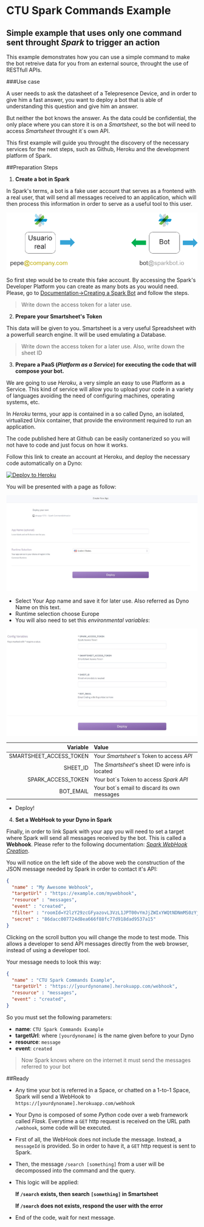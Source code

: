 # CTU Spark Commands Example

## Simple example that uses only one command sent throught *Spark* to trigger an action

This example demonstrates how you can use a simple command to make the bot retreive data for you from an external source, throught the use of RESTfull APIs.

###Use case

A user needs to ask the datasheet of a Telepresence Device, and in order to give him a fast answer, you want to deploy a bot that is able of understanding this question and give him an answer.

But neither the bot knows the answer. As the data could be confidential, the only place where you can store it is on a *Smartsheet*, so the bot will need to access
*Smartsheet* throught it´s own API.

This first example will guide you throught the discovery of the necessary services for the next steps, such as Github, Heroku and the development platform of Spark.

##Preparation Steps

1. **Create a bot in Spark**

In Spark's terms, a bot is a fake user account that serves as a frontend with a real user, that will send all messages received to an application, which will then process this information in order to serve as a useful tool to this user.

![Flow](docs/images/Flow.png)

So first step would be to create this fake account. By accessing the Spark's Developer Platform you can create as many bots as you would need. Please, go to [Documentation->Creating a Spark Bot](https://developer.ciscospark.com/bots.html#creating-a-spark-bot-account "Create Bot and Generate Access Token") and follow the steps.

 > Write down the access token for a later use.

 2. **Prepare your Smartsheet's Token**

 This data will be given to you. Smartsheet is a very useful Spreadsheet with a
 powerfull search engine. It will be used emulating a Database.

 > Write down the access token for a later use.
 > Also, write down the sheet ID
 >
3. **Prepare a PaaS (*Platform as a Service*) for executing the code that will compose your bot.**

We are going to use *Heroku*, a very simple an easy to use Platform as a Service. This kind of service will allow you to upload your code in a variety of languages avoiding the need of configuring machines, operating systems, etc.

In *Heroku* terms, your app is contained in a so called Dyno, an isolated, virtualized Unix container, that provide the environment required to run an application.

The code published here at Github can be easily contanerized so you will not have to code and just focus on how it works.

Follow this link to create an account at Heroku, and deploy the necessary code automatically on a Dyno:

[![Deploy to Heroku](https://www.herokucdn.com/deploy/button.svg)](https://heroku.com/deploy)

You will be presented with a page as follow:

![New Heroku App](docs/images/newapp.JPG)

+ Select Your App name and save it for later use. Also referred as Dyno Name on this text.
+ Runtime selection choose Europe
+ You will also need to set this *environmental variables*:

![Variables](docs/images/newappvar.JPG)

|                Variable | Value                                                            |
|------------------------:|:-----------------------------------------------------------------|
| SMARTSHEET_ACCESS_TOKEN | Your *Smartsheet*´s Token to access *API*                        |
|                SHEET_ID | The *Smartsheet*'s sheet ID were info is located                 |
|      SPARK_ACCESS_TOKEN | Your bot´s Token to access *Spark* *API*                         |
|               BOT_EMAIL | Your bot´s email to discard its own messages                     |

+ Deploy!


4. **Set a WebHook to your Dyno in Spark**

Finally, in order to link Spark with your app you will need to set a target where Spark will send all messages received by the bot. This is called a **Webhook**. Please refer to the following documentation:
 [*Spark WebHook Creation*](https://developer.ciscospark.com/endpoint-webhooks-post.html "Create an Spark Webhook").

You will notice on the left side of the above web the construction of the JSON message needed by Spark in order to contact it's API:

```JSON
{
  "name" : "My Awesome Webhook",
  "targetUrl" : "https://example.com/mywebhook",
  "resource" : "messages",
  "event" : "created",
  "filter" : "roomId=Y2lzY29zcGFyazovL3VzL1JPT00vYmJjZWIxYWQtNDNmMS0zYjU4LTkxNDctZjE0YmIwYzRkMTU0",
  "secret" : "86dacc007724d8ea666f88fc77d918dad9537a15"
}
```
Clicking on the scroll button you will change the mode to test mode. This allows a developer to send API messages directly from the web browser, instead of using a developer tool.

Your message needs to look this way:
```JSON
{
  "name" : "CTU Spark Commands Example",
  "targetUrl" : "https://[yourdynoname].herokuapp.com/webhook",
  "resource" : "messages",
  "event" : "created",
}
```
So you must set the following parameters:
+ **name**: `CTU Spark Commands Example`
+ **targetUrl**: where `[yourdynoname]` is the name given before to your Dyno
+ **resource**: `message`
+ **event**: `created`

> Now Spark knows where on the internet it must send the messages referred to your bot

##Ready

+ Any time your bot is referred in a Space, or chatted on a 1-to-1 Space, Spark will send a WebHook to `https://[yourdynoname].herokuapp.com/webhook`
+ Your Dyno is composed of some *Python* code over a web framework called *Flask*. Everytime a `GET` http request is received on the URL path `/webhook`, some code will be executed.
+ First of all, the WebHook does not include the message. Instead, a `messageId` is provided. So in order to have it, a `GET` http request is sent to Spark.
+ Then, the message `/search [something]` from a user will be decompossed into the command and the query.
+ This logic will be applied:

    **If `/search` exists, then search `[something]` in Smartsheet**

    **If `/search` does not exists, respond the user with the error**

+ End of the code, wait for next message.
